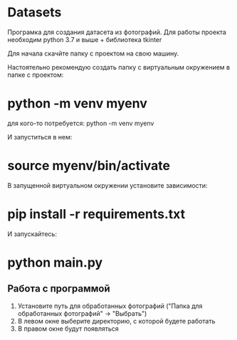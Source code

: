 # Datasets
Програмка для создания датасета из фотографий.
Для работы проекта необходим python 3.7 и выше + библиотека tkinter

Для начала скачйте папку с проектом на свою машину.

Настоятельно рекомендую создать папку с виртуальным окружением в папке с проектом:

# python -m venv myenv

для кого-то потребуется: python -m venv myenv

И запуститься в нем:

# source myenv/bin/activate

В запущенной виртуальном окружении установите зависимости:

# pip install -r requirements.txt

И запускайтесь:

# python main.py

## Работа с программой

1. Установите путь для обработанных фотографий ("Папка для обработанных фотографий" -> "Выбрать")
2. В левом окне выберите директорию, с которой будете работать
3. В правом окне будут появляться 

